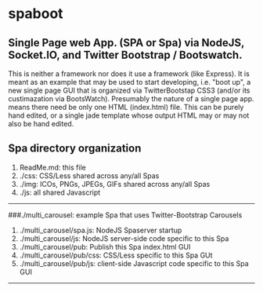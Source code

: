 spaboot
=======

## Single Page web App. (SPA or Spa) via NodeJS, Socket.IO, and Twitter Bootstrap / Bootswatch.

This is neither a framework nor does it use a framework (like Express). It is meant as an example
that may be used to start developing, i.e. "boot up", a new single page GUI that is organized via
TwitterBootstap CSS3 (and/or its custimazation via BootsWatch). Presumably the nature of a single
page app. means there need be only one HTML (index.html) file. This can be purely hand edited, or
a single jade template whose output HTML may or may not also be hand edited.

## Spa directory organization

1. ReadMe.md: this file
2. ./css: CSS/Less shared across any/all Spas 
3. ./img: ICOs, PNGs, JPEGs, GIFs shared across any/all Spas
4. ./js:  all shared Javascript

---

###./multi_carousel: example Spa that uses Twitter-Bootstrap Carousels
1. ./multi_carousel/spa.js: NodeJS Spaserver startup
2. ./multi_carousel/js: NodeJS server-side code specific to this Spa
3. ./multi_carousel/pub: Publish this Spa index.html GUI
4. ./multi_carousel/pub/css: CSS/Less specific to this Spa GUt
5. ./multi_carousel/pub/js: client-side Javascript code specific to this Spa GUI

---

